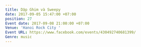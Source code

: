 ```yaml
---
title: Dập Ghim và Sweepy
date: 2017-09-05 15:47:00 +07:00
position: 27
Event date: 2017-09-08 21:00:00 +07:00
Venue: 'Hanoi Rock City '
Event URL: https://www.facebook.com/events/430492740681399/
Genre: music
---
```


